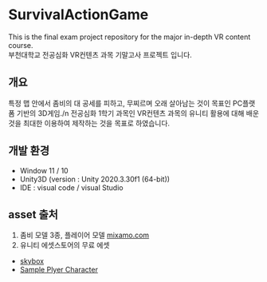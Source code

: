 # SurvivalActionGame
This is the final exam project repository for the major in-depth VR content course.\
부천대학교 전공심화 VR컨텐츠 과목 기말고사 프로젝트 입니다.

## 개요
특정 맵 안에서 좀비의 대 공세를 피하고, 무찌르며 오래 살아남는 것이 목표인 PC플랫폼 기반의 3D게임./n
전공심화 1학기 과목인 VR컨텐츠 과목의 유니티 활용에 대해 배운것을 최대한 이용하여 제작하는 것을 목표로 하였습니다.

## 개발 환경
* Window 11 / 10
* Unity3D (version : Unity 2020.3.30f1 (64-bit))
* IDE : visual code / visual Studio

## asset 출처
1. 좀비 모델 3종, 플레이어 모델 [mixamo.com](https://www.mixamo.com/#/)
2. 유니티 에셋스토어의 무료 에셋 
* [skybox](https://assetstore.unity.com/packages/2d/textures-materials/sky/8k-skybox-pack-free-150926)
* [Sample Plyer Character](https://assetstore.unity.com/packages/essentials/asset-packs/standard-assets-for-unity-2018-4-32351)                               
